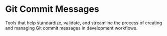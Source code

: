 # Git Commit Messages

Tools that help standardize, validate, and streamline the process of creating and managing Git commit messages in development workflows.
